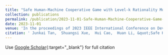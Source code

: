```yaml
---
title: "Safe Human-Machine Cooperative Game with Level-k Rationality Modeled Human Impact"
collection: publications
permalink: /publication/2023-11-01-Safe-Human-Machine-Cooperative-Game-with-Level-k-Rationality-Modeled-Human-Impact
date: 2023-11-01
venue: 'In the proceedings of 2023 IEEE International Conference on Development and Learning (ICDL)'
citation: ' Junkai Tan,  Shuangsi Xue,  Hui Cao,  Huan Li, &quot;Safe Human-Machine Cooperative Game with Level-k Rationality Modeled Human Impact.&quot; In the proceedings of 2023 IEEE International Conference on Development and Learning (ICDL), 2023.'
---
```

Use [Google Scholar](https://scholar.google.com/scholar?q=Safe+Human+Machine+Cooperative+Game+with+Level+k+Rationality+Modeled+Human+Impact){:target="_blank"} for full citation